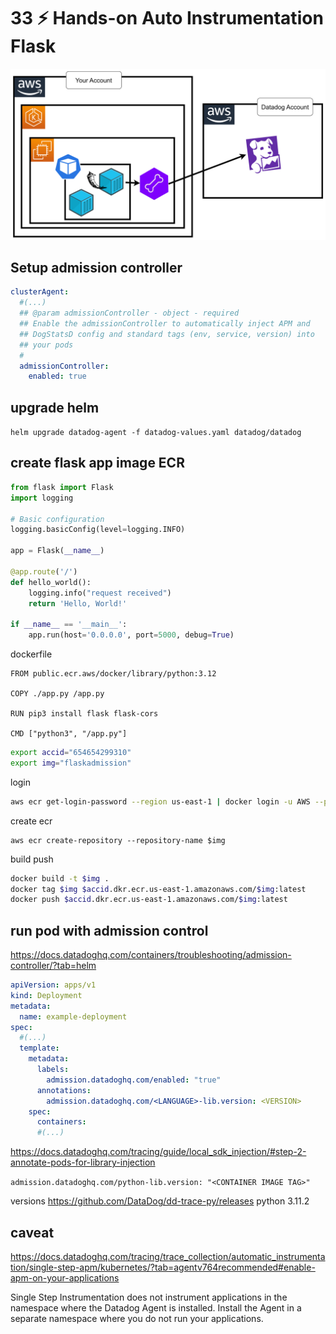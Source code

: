 # 33 ⚡ Hands-on Auto Instrumentation Flask

![](../imgs/40884acbed2e4cfd8c4b80bb04680391.png)

## Setup admission controller

```yaml
clusterAgent:
  #(...)
  ## @param admissionController - object - required
  ## Enable the admissionController to automatically inject APM and
  ## DogStatsD config and standard tags (env, service, version) into
  ## your pods
  #
  admissionController:
    enabled: true
```

## upgrade helm

`helm upgrade datadog-agent -f datadog-values.yaml datadog/datadog`

## create flask app image ECR

```python
from flask import Flask
import logging

# Basic configuration
logging.basicConfig(level=logging.INFO)

app = Flask(__name__)

@app.route('/')
def hello_world():
    logging.info("request received") 
    return 'Hello, World!'

if __name__ == '__main__':
    app.run(host='0.0.0.0', port=5000, debug=True)
```

dockerfile

```
FROM public.ecr.aws/docker/library/python:3.12

COPY ./app.py /app.py

RUN pip3 install flask flask-cors

CMD ["python3", "/app.py"]
```

```bash
export accid="654654299310"
export img="flaskadmission"
```

login
```bash
aws ecr get-login-password --region us-east-1 | docker login -u AWS --password-stdin $accid.dkr.ecr.us-east-1.amazonaws.com
```

create ecr
```
aws ecr create-repository --repository-name $img
```

build push
```bash
docker build -t $img .
docker tag $img $accid.dkr.ecr.us-east-1.amazonaws.com/$img:latest
docker push $accid.dkr.ecr.us-east-1.amazonaws.com/$img:latest
```

## run pod with admission control

https://docs.datadoghq.com/containers/troubleshooting/admission-controller/?tab=helm

```yaml
apiVersion: apps/v1
kind: Deployment
metadata:
  name: example-deployment
spec:
  #(...)  
  template:
    metadata:
      labels:
        admission.datadoghq.com/enabled: "true"
      annotations:
        admission.datadoghq.com/<LANGUAGE>-lib.version: <VERSION>
    spec:
      containers:
      #(...)
```

https://docs.datadoghq.com/tracing/guide/local_sdk_injection/#step-2-annotate-pods-for-library-injection

`admission.datadoghq.com/python-lib.version: "<CONTAINER IMAGE TAG>"`

versions
https://github.com/DataDog/dd-trace-py/releases
python 3.11.2


## caveat

https://docs.datadoghq.com/tracing/trace_collection/automatic_instrumentation/single-step-apm/kubernetes/?tab=agentv764recommended#enable-apm-on-your-applications

Single Step Instrumentation does not instrument applications in the namespace where the Datadog Agent is installed. Install the Agent in a separate namespace where you do not run your applications.






